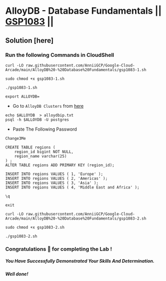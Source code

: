 # AlloyDB - Database Fundamentals || [GSP1083](https://www.cloudskillsboost.google/focuses/50122?parent=catalog) ||

## Solution [here] 

### Run the following Commands in CloudShell

```
curl -LO raw.githubusercontent.com/AnniiGCP/Google-Cloud-Arcade/main/AlloyDB%20-%20Database%20Fundamentals/gsp1083-1.sh

sudo chmod +x gsp1083-1.sh

./gsp1083-1.sh
```
```
export ALLOYDB=
```

* Go to `AlloyDB Clusters` from [here](https://console.cloud.google.com/alloydb/clusters?)

```
echo $ALLOYDB  > alloydbip.txt
psql -h $ALLOYDB -U postgres
```

* Paste The Following Password

```
Change3Me
```
```
CREATE TABLE regions (
    region_id bigint NOT NULL,
    region_name varchar(25)
) ;
ALTER TABLE regions ADD PRIMARY KEY (region_id);
```
```
INSERT INTO regions VALUES ( 1, 'Europe' );
INSERT INTO regions VALUES ( 2, 'Americas' );
INSERT INTO regions VALUES ( 3, 'Asia' );
INSERT INTO regions VALUES ( 4, 'Middle East and Africa' );
```
```
\q
```
```
exit
```
```
curl -LO raw.githubusercontent.com/AnniiGCP/Google-Cloud-Arcade/main/AlloyDB%20-%20Database%20Fundamentals/gsp1083-2.sh

sudo chmod +x gsp1083-2.sh

./gsp1083-2.sh
```

### Congratulations 🎉 for completing the Lab !

##### *You Have Successfully Demonstrated Your Skills And Determination.*

#### *Well done!*

 

 
